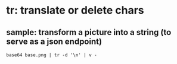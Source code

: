 # tr: translate or delete chars

## sample: transform a picture into a string (to serve as a json endpoint)

    base64 base.png | tr -d '\n' | v -